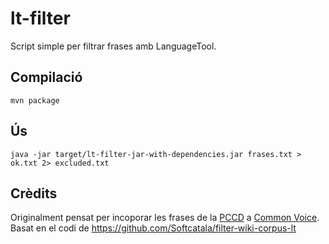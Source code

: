 # lt-filter

Script simple per filtrar frases amb LanguageTool.

## Compilació

```
mvn package
```

## Ús

```
java -jar target/lt-filter-jar-with-dependencies.jar frases.txt > ok.txt 2> excluded.txt
```

## Crèdits

Originalment pensat per incoporar les frases de la [PCCD](https://pccd.dites.cat/) a
[Common Voice](https://github.com/common-voice/common-voice). Basat en el codi de
https://github.com/Softcatala/filter-wiki-corpus-lt

